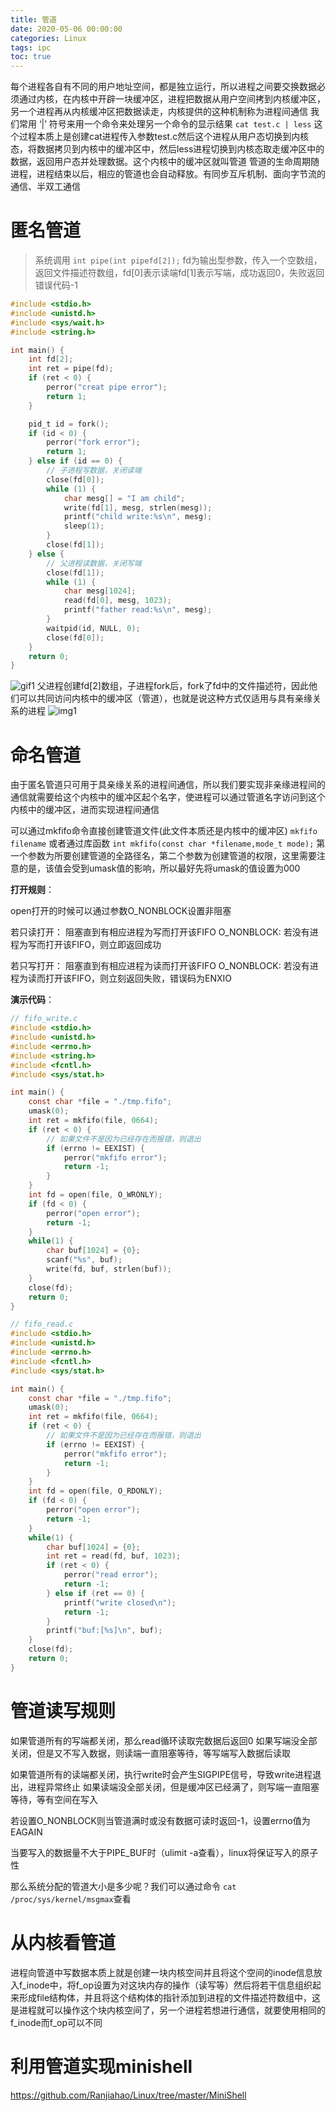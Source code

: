 ```yaml
---
title: 管道
date: 2020-05-06 00:00:00
categories: Linux
tags: ipc
toc: true
---
```


每个进程各自有不同的用户地址空间，都是独立运行，所以进程之间要交换数据必须通过内核，在内核中开辟一块缓冲区，进程把数据从用户空间拷到内核缓冲区，另一个进程再从内核缓冲区把数据读走，内核提供的这种机制称为进程间通信
我们常用 ‘|’ 符号来用一个命令来处理另一个命令的显示结果
`cat test.c | less`
这个过程本质上是创建cat进程传入参数test.c然后这个进程从用户态切换到内核态，将数据拷贝到内核中的缓冲区中，然后less进程切换到内核态取走缓冲区中的数据，返回用户态并处理数据。这个内核中的缓冲区就叫管道
管道的生命周期随进程，进程结束以后，相应的管道也会自动释放。有同步互斥机制、面向字节流的通信、半双工通信

# 匿名管道

> 系统调用
> `int pipe(int pipefd[2]);`
> fd为输出型参数，传入一个空数组，返回文件描述符数组，fd[0]表示读端fd[1]表示写端，成功返回0，失败返回错误代码-1

```c
#include <stdio.h>
#include <unistd.h>
#include <sys/wait.h>
#include <string.h>

int main() {
    int fd[2];
    int ret = pipe(fd);
    if (ret < 0) {
        perror("creat pipe error");
        return 1;
    }

    pid_t id = fork();
    if (id < 0) {
        perror("fork error");
        return 1;
    } else if (id == 0) {
        // 子进程写数据，关闭读端
        close(fd[0]);
        while (1) {
            char mesg[] = "I am child";
            write(fd[1], mesg, strlen(mesg));
            printf("child write:%s\n", mesg);
            sleep(1);
        }
        close(fd[1]);
    } else {
        // 父进程读数据，关闭写端
        close(fd[1]);
        while (1) {
            char mesg[1024];
            read(fd[0], mesg, 1023);
            printf("father read:%s\n", mesg);
        }
        waitpid(id, NULL, 0);
        close(fd[0]);
    }
    return 0;
}
```
![gif1](gif1.gif)
父进程创建fd[2]数组，子进程fork后，fork了fd中的文件描述符，因此他们可以共同访问内核中的缓冲区（管道），也就是说这种方式仅适用与具有亲缘关系的进程
![img1](img1.png)

# 命名管道

由于匿名管道只可用于具亲缘关系的进程间通信，所以我们要实现非亲缘进程间的通信就需要给这个内核中的缓冲区起个名字，使进程可以通过管道名字访问到这个内核中的缓冲区，进而实现进程间通信

可以通过mkfifo命令直接创建管道文件(此文件本质还是内核中的缓冲区)
`mkfifo filename`
或者通过库函数
`int mkfifo(const char *filename,mode_t mode);`
第一个参数为所要创建管道的全路径名，第二个参数为创建管道的权限，这里需要注意的是，该值会受到umask值的影响，所以最好先将umask的值设置为000

**打开规则**：

open打开的时候可以通过参数O_NONBLOCK设置非阻塞

若只读打开：
阻塞直到有相应进程为写而打开该FIFO
O_NONBLOCK: 若没有进程为写而打开该FIFO，则立即返回成功

若只写打开：
阻塞直到有相应进程为读而打开该FIFO
O_NONBLOCK: 若没有进程为读而打开该FIFO，则立刻返回失败，错误码为ENXIO

**演示代码**：

```c
// fifo_write.c
#include <stdio.h>
#include <unistd.h>
#include <errno.h>
#include <string.h>
#include <fcntl.h>
#include <sys/stat.h>

int main() {
    const char *file = "./tmp.fifo";
    umask(0);
    int ret = mkfifo(file, 0664);
    if (ret < 0) {
        // 如果文件不是因为已经存在而报错，则退出
        if (errno != EEXIST) {
            perror("mkfifo error");
            return -1;
        }
    }
    int fd = open(file, O_WRONLY);
    if (fd < 0) {
        perror("open error");
        return -1;
    }
    while(1) {
        char buf[1024] = {0};
        scanf("%s", buf);
        write(fd, buf, strlen(buf));
    }
    close(fd);
    return 0;
}
```

```c
// fifo_read.c
#include <stdio.h>
#include <unistd.h>
#include <errno.h>
#include <fcntl.h>
#include <sys/stat.h>

int main() {
    const char *file = "./tmp.fifo";
    umask(0);
    int ret = mkfifo(file, 0664);
    if (ret < 0) {
        // 如果文件不是因为已经存在而报错，则退出
        if (errno != EEXIST) {
            perror("mkfifo error");
            return -1;
        }
    }
    int fd = open(file, O_RDONLY);
    if (fd < 0) {
        perror("open error");
        return -1;
    }
    while(1) {
        char buf[1024] = {0};
        int ret = read(fd, buf, 1023);
        if (ret < 0) {
            perror("read error");
            return -1;
        } else if (ret == 0) {
            printf("write closed\n");
            return -1;
        }
        printf("buf:[%s]\n", buf);
    }
    close(fd);
    return 0;
}
```

# 管道读写规则

如果管道所有的写端都关闭，那么read循环读取完数据后返回0
如果写端没全部关闭，但是又不写入数据，则读端一直阻塞等待，等写端写入数据后读取

如果管道所有的读端都关闭，执行write时会产生SIGPIPE信号，导致write进程退出，进程异常终止
如果读端没全部关闭，但是缓冲区已经满了，则写端一直阻塞等待，等有空间在写入

若设置O_NONBLOCK则当管道满时或没有数据可读时返回-1，设置errno值为EAGAIN

当要写入的数据量不大于PIPE_BUF时（ulimit -a查看），linux将保证写入的原子性

那么系统分配的管道大小是多少呢？我们可以通过命令
`cat /proc/sys/kernel/msgmax`查看

# 从内核看管道

进程向管道中写数据本质上就是创建一块内核空间并且将这个空间的inode信息放入f_inode中，将f_op设置为对这块内存的操作（读写等）然后将若干信息组织起来形成file结构体，并且将这个结构体的指针添加到进程的文件描述符数组中，这是进程就可以操作这个块内核空间了，另一个进程若想进行通信，就要使用相同的f_inode而f_op可以不同

# 利用管道实现minishell

https://github.com/Ranjiahao/Linux/tree/master/MiniShell